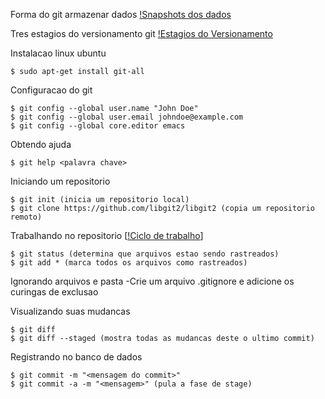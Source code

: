 Forma do git armazenar dados
[!Snapshots dos dados](https://git-scm.com/book/en/v2/images/snapshots.png)


Tres estagios do versionamento git
[!Estagios do Versionamento](https://git-scm.com/book/en/v2/images/areas.png)


Instalacao linux ubuntu
```
$ sudo apt-get install git-all
```
Configuracao do git

```
$ git config --global user.name "John Doe"
$ git config --global user.email johndoe@example.com
$ git config --global core.editor emacs

```
Obtendo ajuda
```
$ git help <palavra chave>
```

Iniciando um repositorio
```
$ git init (inicia um repositorio local)
$ git clone https://github.com/libgit2/libgit2 (copia um repositorio remoto)
```

Trabalhando no repositorio
[[!Ciclo de trabalho](https://git-scm.com/book/en/v2/images/lifecycle.png)]
```
$ git status (determina que arquivos estao sendo rastreados)
$ git add * (marca todos os arquivos como rastreados)
```
Ignorando arquivos e pasta
-Crie um arquivo .gitignore e adicione os curingas de exclusao

Visualizando suas mudancas
```
$ git diff
$ git diff --staged (mostra todas as mudancas deste o ultimo commit)
```

Registrando no banco de dados
```
$ git commit -m "<mensagem do commit>"
$ git commit -a -m "<mensagem>" (pula a fase de stage)
```

